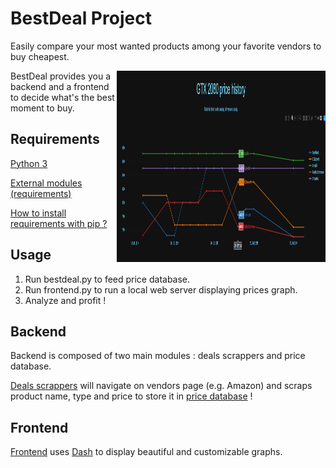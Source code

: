 BestDeal Project
=======================

Easily compare your most wanted products among your favorite vendors to buy cheapest.

<img src='https://github.com/RichardDally/BestDeal/blob/master/screenshots/GTX2080_20181202.png' style='width:334px; height:306px; float: right;'>

BestDeal provides you a backend and a frontend to decide what's the best moment to buy.

Requirements
-------------

[Python 3](https://www.python.org/downloads/)

[External modules (requirements)](requirements.txt)

[How to install requirements with pip ?](https://stackoverflow.com/a/39537053/5037799)

Usage
-------------
1. Run bestdeal.py to feed price database.
2. Run frontend.py to run a local web server displaying prices graph.
3. Analyze and profit !

Backend
-------------
Backend is composed of two main modules : deals scrappers and price database.

[Deals scrappers](https://github.com/RichardDally/BestDeal/blob/master/dealscrappers.py) will navigate on vendors page (e.g. Amazon) and scraps product name, type and price to store it in [price database](https://github.com/RichardDally/BestDeal/blob/master/pricedatabase.py) !


Frontend
-------------
[Frontend](https://github.com/RichardDally/BestDeal/blob/master/frontend.py) uses [Dash](https://plot.ly/products/dash/) to display beautiful and customizable graphs.
